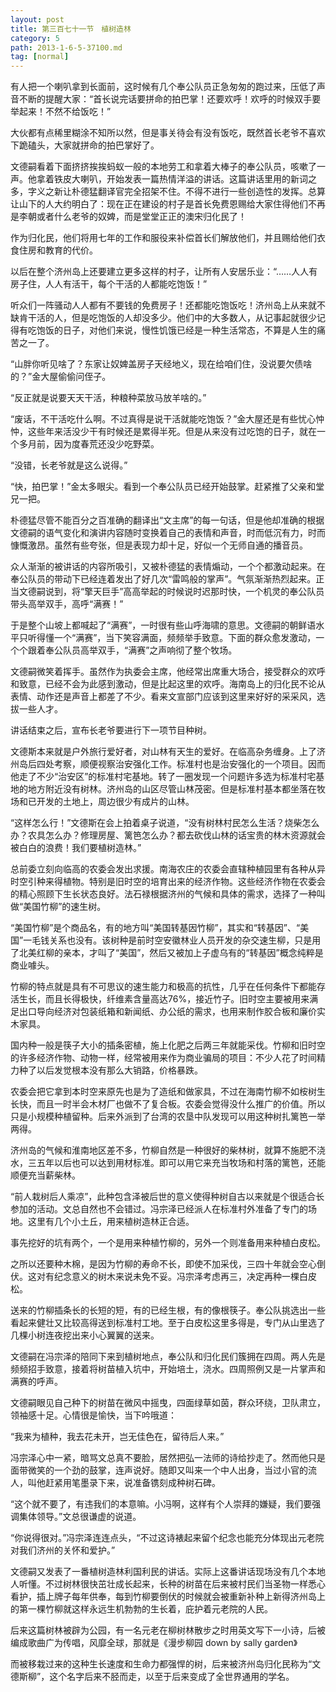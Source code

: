 ```yaml
---
layout: post
title: 第三百七十一节　植树造林
category: 5
path: 2013-1-6-5-37100.md
tag: [normal]
---
```


有人把一个喇叭拿到长面前，这时候有几个奉公队员正急匆匆的跑过来，压低了声音不断的提醒大家：“首长说完话要拼命的拍巴掌！还要欢呼！欢呼的时候双手要举起来！不然不给饭吃！”

大伙都有点稀里糊涂不知所以然，但是事关待会有没有饭吃，既然首长老爷不喜欢下跪磕头，大家就拼命的拍巴掌好了。

文德嗣看着下面挤挤挨挨蚂蚁一般的本地劳工和拿着大棒子的奉公队员，咳嗽了一声。他拿着铁皮大喇叭，开始发表一篇热情洋溢的讲话。这篇讲话里用的新词之多，字义之新让朴德猛翻译官完全招架不住。不得不进行一些创造性的发挥。总算让山下的人大约明白了：现在正在建设的村子是首长免费恩赐给大家住得他们不再是李朝或者什么老爷的奴婢，而是堂堂正正的澳宋归化民了！

作为归化民，他们将用七年的工作和服役来补偿首长们解放他们，并且赐给他们衣食住房和教育的代价。

以后在整个济州岛上还要建立更多这样的村子，让所有人安居乐业：“……人人有房子住，人人有活干，每个干活的人都能吃饱饭！”

听众们一阵骚动人人都有不要钱的免费房子！还都能吃饱饭吃！济州岛上从来就不缺肯干活的人，但是吃饱饭的人却没多少。他们中的大多数人，从记事起就很少记得有吃饱饭的日子，对他们来说，慢性饥饿已经是一种生活常态，不算是人生的痛苦之一了。

“山胖你听见啥了？东家让奴婢盖房子天经地义，现在给咱们住，没说要欠债啥的？”金大屋偷偷问侄子。

“反正就是说要天天干活，种粮种菜放马放羊啥的。”

“废话，不干活吃什么啊。不过真得是说干活就能吃饱饭？”金大屋还是有些忧心忡忡，这些年来活没少干有时候还是累得半死。但是从来没有过吃饱的日子，就在一个多月前，因为度春荒还没少吃野菜。

“没错，长老爷就是这么说得。”

“快，拍巴掌！”金太多眼尖。看到一个奉公队员已经开始鼓掌。赶紧推了父亲和堂兄一把。

朴德猛尽管不能百分之百准确的翻译出“文主席”的每一句话，但是他却准确的根据文德嗣的语气变化和演讲内容随时变换着自己的表情和声音，时而低沉有力，时而慷慨激昂。虽然有些夸张，但是表现力却十足，好似一个无师自通的播音员。

众人渐渐的被讲话的内容所吸引，又被朴德猛的表情煽动，一个个都激动起来。在奉公队员的带动下已经连着发出了好几次“雷鸣般的掌声”。气氛渐渐热烈起来。正当文德嗣说到，将“擎天巨手”高高举起的时候说时迟那时快，一个机灵的奉公队员带头高举双手，高呼“满赛！”

于是整个山坡上都喊起了“满赛”，一时很有些山呼海啸的意思。文德嗣的朝鲜语水平只听得懂一个“满赛”，当下笑容满面，频频举手致意。下面的群众愈发激动，一个个跟着奉公队员高举双手，“满赛”之声响彻了整个牧场。

文德嗣微笑着挥手。虽然作为执委会主席，他经常出席重大场合，接受群众的欢呼和致意，已经不会为此感到激动，但是比起这里的欢呼。海南岛上的归化民不论从表情、动作还是声音上都差了不少。看来文宣部门应该到这里来好好的采采风，选拔一些人才。

讲话结束之后，宣布长老爷要进行下一项节目种树。

文德斯本来就是户外旅行爱好者，对山林有天生的爱好。在临高杂务缠身。上了济州岛后四处考察，顺便视察治安强化工作。标准村也是治安强化的一个项目。因而他走了不少“治安区”的标准村宅基地。转了一圈发现一个问题许多选为标准村宅基地的地方附近没有树林。济州岛的山区尽管山林茂密。但是标准村基本都坐落在牧场和已开发的土地上，周边很少有成片的山林。

“这样怎么行！”文德斯在会上拍着桌子说道，“没有树林村民怎么生活？烧柴怎么办？农具怎么办？修理房屋、篱笆怎么办？都去砍伐山林的话宝贵的林木资源就会被白白的浪费！我们要植树造林。”

总前委立刻向临高的农委会发出求援。南海农庄的农委会直辖种植园里有各种从异时空引种来得植物。特别是旧时空的培育出来的经济作物。这些经济作物在农委会的精心照顾下生长状态良好。法石禄根据济州的气候和具体的需求，选择了一种叫做“美国竹柳”的速生树。

“美国竹柳”是个商品名，有的地方叫“美国转基因竹柳”，其实和“转基因”、“美国”一毛钱关系也没有。该树种是前时空安徽林业人员开发的杂交速生柳，只是用了北美红柳的亲本，才叫了“美国”，然后又被加上子虚乌有的“转基因”概念纯粹是商业噱头。

竹柳的特点就是具有不可思议的速生能力和极高的抗性，几乎在任何条件下都能存活生长，而且长得极快，纤维素含量高达76%，接近竹子。旧时空主要被用来满足出口导向经济对包装纸箱和新闻纸、办公纸的需求，也用来制作胶合板和廉价实木家具。

国内种一般是筷子大小的插条密植，施上化肥之后两三年就能采伐。竹柳和旧时空的许多经济作物、动物一样，经常被用来作为商业骗局的项目：不少人花了时间精力种了以后发觉根本没有那么大销路，价格暴跌。

农委会把它拿到本时空来原先也是为了造纸和做家具，不过在海南竹柳不如桉树生长快，而且一时半会木材厂也做不了复合板。农委会觉得没什么推广的价值。所以只是小规模种植留种。后来外派到了台湾的农垦中队发现可以用这种树扎篱笆一举两得。

济州岛的气候和淮南地区差不多，竹柳自然是一种很好的柴林树，就算不施肥不浇水，三五年以后也可以达到用材标准。即可以用它来充当牧场和村落的篱笆，还能顺便充当薪柴林。

“前人栽树后人乘凉”，此种包含泽被后世的意义使得种树自古以来就是个很适合长参加的活动。文总自然也不会错过。冯宗泽已经派人在标准村外准备了专门的场地。这里有几个小土丘，用来植树造林正合适。

事先挖好的坑有两个，一个是用来种植竹柳的，另外一个则准备用来种植白皮松。

之所以还要种木棉，是因为竹柳的寿命不长，即使不加采伐，三四十年就会空心倒伏。这对有纪念意义的树木来说未免不妥。冯宗泽考虑再三，决定再种一棵白皮松。

送来的竹柳插条长的长短的短，有的已经生根，有的像根筷子。奉公队挑选出一些看起来健壮又比较高得送到标准村工地。至于白皮松这里多得是，专门从山里选了几棵小树连夜挖出来小心翼翼的送来。

文德嗣在冯宗泽的陪同下来到植树地点，奉公队和归化民们簇拥在四周。两人先是频频招手致意，接着将树苗植入坑中，开始培土，浇水。四周照例又是一片掌声和满赛的呼声。

文德嗣眼见自己种下的树苗在微风中摇曳，四面绿草如茵，群众环绕，卫队肃立，领袖感十足。心情很是愉快，当下吟哦道：

“我来为植种，我去花未开，岂无佳色在，留待后人来。”

冯宗泽心中一紧，暗骂文总真不要脸，居然把弘一法师的诗给抄走了。然而他只是面带微笑的一个劲的鼓掌，连声说好。随即又叫来一个中人出身，当过小官的流人，叫他赶紧用笔墨录下来，说准备镌刻成种树石碑。

“这个就不要了，有违我们的本意嘛。小冯啊，这样有个人崇拜的嫌疑，我们要强调集体领导。”文总很谦虚的说道。

“你说得很对。”冯宗泽连连点头，“不过这诗裱起来留个纪念也能充分体现出元老院对我们济州的关怀和爱护。”

文德嗣又发表了一番植树造林利国利民的讲话。实际上这番讲话现场没有几个本地人听懂。不过树林很快茁壮成长起来，长种的树苗在后来被村民们当圣物一样悉心看护，插上牌子每年供奉，每到竹柳要倒伏的时候就会被重新补种上新得济州岛上的第一棵竹柳就这样永远生机勃勃的生长着，庇护着元老院的人民。

后来这篇树林被辟为公园，有一名元老在柳树林散步之时用英文写下一小诗，后被编成歌曲广为传唱，风靡全球，那就是《漫步柳园 down by sally garden》

而被移栽过来的这种生长速度和生命力都强悍的树，后来被济州岛归化民称为“文德斯柳”，这个名字后来不胫而走，以至于后来变成了全世界通用的学名。
